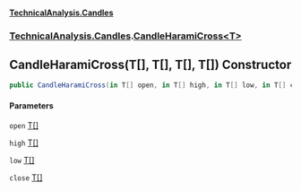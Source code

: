 #### [TechnicalAnalysis.Candles](TechnicalAnalysis.Candles.md 'TechnicalAnalysis.Candles')
### [TechnicalAnalysis.Candles](TechnicalAnalysis.Candles.md#TechnicalAnalysis.Candles 'TechnicalAnalysis.Candles').[CandleHaramiCross&lt;T&gt;](CandleHaramiCross_T_.md 'TechnicalAnalysis.Candles.CandleHaramiCross<T>')

## CandleHaramiCross(T[], T[], T[], T[]) Constructor

```csharp
public CandleHaramiCross(in T[] open, in T[] high, in T[] low, in T[] close);
```
#### Parameters

<a name='TechnicalAnalysis.Candles.CandleHaramiCross_T_.CandleHaramiCross(T[],T[],T[],T[]).open'></a>

`open` [T](CandleHaramiCross_T_.md#TechnicalAnalysis.Candles.CandleHaramiCross_T_.T 'TechnicalAnalysis.Candles.CandleHaramiCross<T>.T')[[]](https://docs.microsoft.com/en-us/dotnet/api/System.Array 'System.Array')

<a name='TechnicalAnalysis.Candles.CandleHaramiCross_T_.CandleHaramiCross(T[],T[],T[],T[]).high'></a>

`high` [T](CandleHaramiCross_T_.md#TechnicalAnalysis.Candles.CandleHaramiCross_T_.T 'TechnicalAnalysis.Candles.CandleHaramiCross<T>.T')[[]](https://docs.microsoft.com/en-us/dotnet/api/System.Array 'System.Array')

<a name='TechnicalAnalysis.Candles.CandleHaramiCross_T_.CandleHaramiCross(T[],T[],T[],T[]).low'></a>

`low` [T](CandleHaramiCross_T_.md#TechnicalAnalysis.Candles.CandleHaramiCross_T_.T 'TechnicalAnalysis.Candles.CandleHaramiCross<T>.T')[[]](https://docs.microsoft.com/en-us/dotnet/api/System.Array 'System.Array')

<a name='TechnicalAnalysis.Candles.CandleHaramiCross_T_.CandleHaramiCross(T[],T[],T[],T[]).close'></a>

`close` [T](CandleHaramiCross_T_.md#TechnicalAnalysis.Candles.CandleHaramiCross_T_.T 'TechnicalAnalysis.Candles.CandleHaramiCross<T>.T')[[]](https://docs.microsoft.com/en-us/dotnet/api/System.Array 'System.Array')
